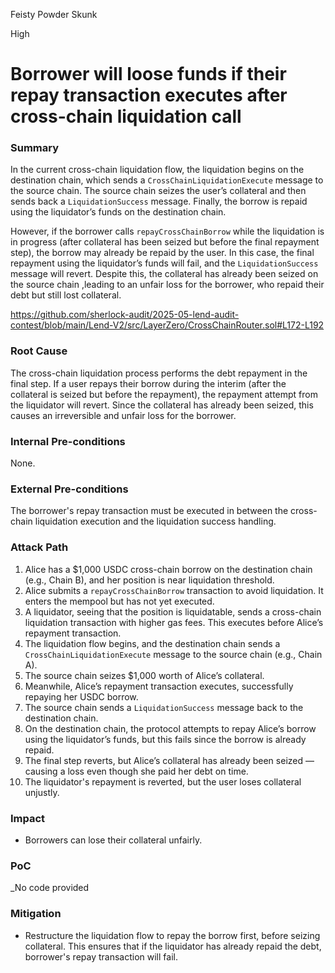 Feisty Powder Skunk

High

# Borrower will loose funds if their repay transaction executes after cross-chain liquidation call

### Summary

In the current cross-chain liquidation flow, the liquidation begins on the destination chain, which sends a `CrossChainLiquidationExecute` message to the source chain. The source chain seizes the user’s collateral and then sends back a `LiquidationSuccess` message. Finally, the borrow is repaid using the liquidator’s funds on the destination chain.

However, if the borrower calls `repayCrossChainBorrow` while the liquidation is in progress (after collateral has been seized but before the final repayment step), the borrow may already be repaid by the user. In this case, the final repayment using the liquidator’s funds will fail, and the `LiquidationSuccess` message will revert. Despite this, the collateral has already been seized on the source chain ,leading to an unfair loss for the borrower, who repaid their debt but still lost collateral.

https://github.com/sherlock-audit/2025-05-lend-audit-contest/blob/main/Lend-V2/src/LayerZero/CrossChainRouter.sol#L172-L192

### Root Cause

The cross-chain liquidation process performs the debt repayment in the final step. If a user repays their borrow during the interim (after the collateral is seized but before the repayment), the repayment attempt from the liquidator will revert. Since the collateral has already been seized, this causes an irreversible and unfair loss for the borrower.

### Internal Pre-conditions

None.

### External Pre-conditions

The borrower's repay transaction must be executed in between the cross-chain liquidation execution and the liquidation success handling.

### Attack Path

1. Alice has a $1,000 USDC cross-chain borrow on the destination chain (e.g., Chain B), and her position is near liquidation threshold.
2. Alice submits a `repayCrossChainBorrow` transaction to avoid liquidation. It enters the mempool but has not yet executed.
3. A liquidator, seeing that the position is liquidatable, sends a cross-chain liquidation transaction with higher gas fees. This executes before Alice’s repayment transaction.
4. The liquidation flow begins, and the destination chain sends a `CrossChainLiquidationExecute` message to the source chain (e.g., Chain A).
5. The source chain seizes $1,000 worth of Alice’s collateral.
6. Meanwhile, Alice’s repayment transaction executes, successfully repaying her USDC borrow.
7. The source chain sends a `LiquidationSuccess` message back to the destination chain.
8. On the destination chain, the protocol attempts to repay Alice’s borrow using the liquidator’s funds, but this fails since the borrow is already repaid.
9. The final step reverts, but Alice’s collateral has already been seized — causing a loss even though she paid her debt on time.
10. The liquidator's repayment is reverted, but the user loses collateral unjustly.

### Impact

- Borrowers can lose their collateral unfairly.


### PoC

_No code provided

### Mitigation

- Restructure the liquidation flow to repay the borrow first, before seizing collateral. This ensures that if the liquidator has already repaid the debt, borrower's repay transaction will fail.